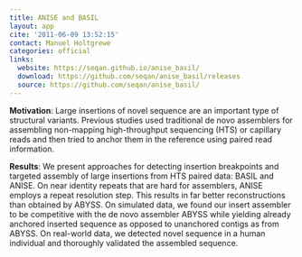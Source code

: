 ```yaml
---
title: ANISE and BASIL
layout: app
cite: '2011-06-09 13:52:15'
contact: Manuel Holtgrewe
categories: official
links:
  website: https://seqan.github.io/anise_basil/
  download: https://github.com/seqan/anise_basil/releases
  source: https://github.com/seqan/anise_basil/
---
```


**Motivation**: Large insertions of novel sequence are an important type of structural variants. Previous studies used
traditional de novo assemblers for assembling non-mapping high-throughput sequencing (HTS) or capillary reads and then
tried to anchor them in the reference using paired read information.

**Results**: We present approaches for detecting insertion breakpoints and targeted assembly of large insertions from
HTS paired data: BASIL and ANISE. On near identity repeats that are hard for assemblers, ANISE employs a repeat
resolution step. This results in far better reconstructions than obtained by ABYSS. On simulated data, we found our
insert assembler to be competitive with the de novo assembler ABYSS while yielding already anchored inserted sequence
as opposed to unanchored contigs as from ABYSS. On real-world data, we detected novel sequence in a human individual
and thoroughly validated the assembled sequence.
